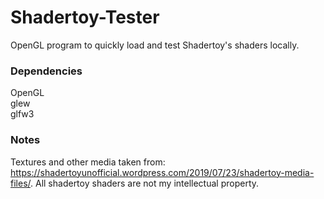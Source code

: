 # Shadertoy-Tester #
OpenGL program to quickly load and test Shadertoy's shaders locally.

### Dependencies ###
OpenGL  
glew  
glfw3  

### Notes ###
Textures and other media taken from: https://shadertoyunofficial.wordpress.com/2019/07/23/shadertoy-media-files/.
All shadertoy shaders are not my intellectual property.

